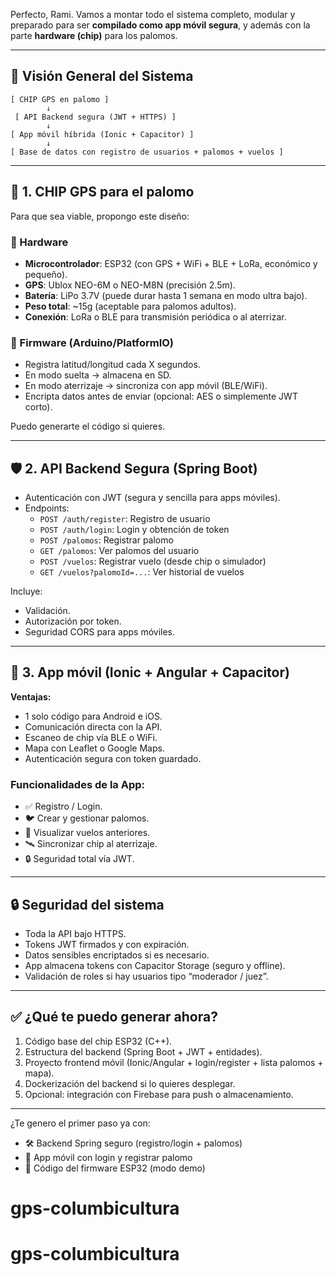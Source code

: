 Perfecto, Rami. Vamos a montar todo el sistema completo, modular y preparado para ser **compilado como app móvil segura**, y además con la parte **hardware (chip)** para los palomos.

---

## 🧩 Visión General del Sistema

```
[ CHIP GPS en palomo ]
        ↓
 [ API Backend segura (JWT + HTTPS) ]
        ↓
[ App móvil híbrida (Ionic + Capacitor) ]
        ↓
[ Base de datos con registro de usuarios + palomos + vuelos ]
```

---

## 🐤 1. CHIP GPS para el palomo

Para que sea viable, propongo este diseño:

### 🔩 Hardware
- **Microcontrolador**: ESP32 (con GPS + WiFi + BLE + LoRa, económico y pequeño).
- **GPS**: Ublox NEO-6M o NEO-M8N (precisión 2.5m).
- **Batería**: LiPo 3.7V (puede durar hasta 1 semana en modo ultra bajo).
- **Peso total**: ~15g (aceptable para palomos adultos).
- **Conexión**: LoRa o BLE para transmisión periódica o al aterrizar.

### 🧠 Firmware (Arduino/PlatformIO)
- Registra latitud/longitud cada X segundos.
- En modo suelta → almacena en SD.
- En modo aterrizaje → sincroniza con app móvil (BLE/WiFi).
- Encripta datos antes de enviar (opcional: AES o simplemente JWT corto).

Puedo generarte el código si quieres.

---

## 🛡 2. API Backend Segura (Spring Boot)

- Autenticación con JWT (segura y sencilla para apps móviles).
- Endpoints:
  - `POST /auth/register`: Registro de usuario
  - `POST /auth/login`: Login y obtención de token
  - `POST /palomos`: Registrar palomo
  - `GET /palomos`: Ver palomos del usuario
  - `POST /vuelos`: Registrar vuelo (desde chip o simulador)
  - `GET /vuelos?palomoId=...`: Ver historial de vuelos

Incluye:
- Validación.
- Autorización por token.
- Seguridad CORS para apps móviles.

---

## 📱 3. App móvil (Ionic + Angular + Capacitor)

**Ventajas:**
- 1 solo código para Android e iOS.
- Comunicación directa con la API.
- Escaneo de chip vía BLE o WiFi.
- Mapa con Leaflet o Google Maps.
- Autenticación segura con token guardado.

### Funcionalidades de la App:
- ✅ Registro / Login.
- 🐦 Crear y gestionar palomos.
- 📍 Visualizar vuelos anteriores.
- 🛰 Sincronizar chip al aterrizaje.
- 🔒 Seguridad total vía JWT.

---

## 🔒 Seguridad del sistema

- Toda la API bajo HTTPS.
- Tokens JWT firmados y con expiración.
- Datos sensibles encriptados si es necesario.
- App almacena tokens con Capacitor Storage (seguro y offline).
- Validación de roles si hay usuarios tipo “moderador / juez”.

---

## ✅ ¿Qué te puedo generar ahora?

1. Código base del chip ESP32 (C++).
2. Estructura del backend (Spring Boot + JWT + entidades).
3. Proyecto frontend móvil (Ionic/Angular + login/register + lista palomos + mapa).
4. Dockerización del backend si lo quieres desplegar.
5. Opcional: integración con Firebase para push o almacenamiento.

---

¿Te genero el primer paso ya con:

- 🛠️ Backend Spring seguro (registro/login + palomos)
- 📱 App móvil con login y registrar palomo
- 🔌 Código del firmware ESP32 (modo demo)
# gps-columbicultura
# gps-columbicultura
